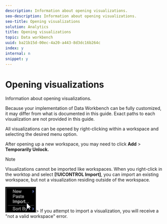 ```yaml
---
description: Information about opening visualizations.
seo-description: Information about opening visualizations.
seo-title: Opening visualizations
solution: Analytics
title: Opening visualizations
topic: Data workbench
uuid: ba21b15d-00ec-4a20-a443-8d3dc16b264c
index: y
internal: n
snippet: y
---
```


# Opening visualizations

Information about opening visualizations.

Because your implementation of Data Workbench can be fully customized, it may differ from what is documented in this guide. Exact paths to each visualization are not provided in this guide.

All visualizations can be opened by right-clicking within a workspace and selecting the desired menu option.

After opening up a new workspace, you may need to click **Add** > **Temporarily Unlock.**

>[!NOTE]
>
>Visualizations cannot be imported like workspaces. When you right-click in the worktop and select **[!UICONTROL Import]**, you can import an existing workspace, but not a visualization residing outside of the workspace. 
>
>![](assets/import_workspace.png)>
>If you attempt to import a visualization, you will receive a "not a valid workspace" error.

